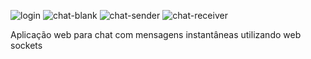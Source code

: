 ![login](https://github.com/fractalxg/portfolio-live-chat/assets/147837025/4f761f0b-03df-4e3a-8c0a-334c0ab72ff7)
![chat-blank](https://github.com/fractalxg/portfolio-live-chat/assets/147837025/d130874f-ab33-4e10-8da8-642ba7ca8b79)
![chat-sender](https://github.com/fractalxg/portfolio-live-chat/assets/147837025/2b9c2214-a7fb-4216-a8b1-a938f648a249)
![chat-receiver](https://github.com/fractalxg/portfolio-live-chat/assets/147837025/ad63205d-6bfd-4e06-aa02-a01ed4fcefe4)


Aplicação web para chat com mensagens instantâneas utilizando web sockets
